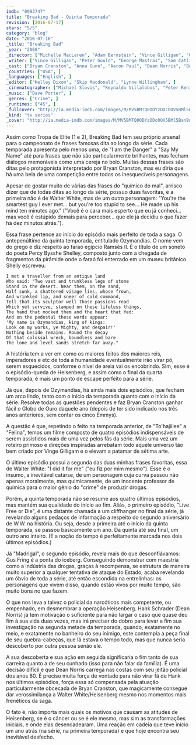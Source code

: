 ```yaml
---
imdb: "0903747"
title: "Breaking Bad - Quinta Temporada"
revision: [2016-07-17]
stars: "5/5"
category: "blog"
date: "2016-07-16"
_title: "Breaking Bad"
_year: "2008"
_director: ["Michelle MacLaren", "Adam Bernstein", "Vince Gilligan", "Colin Bucksey", "Michael Slovis", "Bryan Cranston", "Terry McDonough", "Johan Renck", "Rian Johnson", ]
_writer: ["Vince Gilligan", "Peter Gould", "George Mastras", "Sam Catlin", "Moira Walley-Beckett", "Thomas Schnauz", "Gennifer Hutchison", "John Shiban", "J. Roberts", ]
_cast: ["Bryan Cranston", "Anna Gunn", "Aaron Paul", "Dean Norris", "Betsy Brandt", "RJ Mitte", "Bob Odenkirk", "Steven Michael Quezada", "Jonathan Banks", ]
_countries: ["USA", ]
_languages: ["English", ]
_editor: ["Kelley Dixon", "Skip Macdonald", "Lynne Willingham", ]
_cinematographer: ["Michael Slovis", "Reynaldo Villalobos", "Peter Reniers", "Nelson Cragg", "Arthur Albert", ]
_music: ["Dave Porter", ]
_genres: ["Crime", ]
_runtimes: ["45", ]
_fullcover: "http://ia.media-imdb.com/images/M/MV5BMTQ0ODYzODc0OV5BMl5BanBnXkFtZTgwMDk3OTcyMDE@.jpg"
_kind: "tv series"
_cover: "http://ia.media-imdb.com/images/M/MV5BMTQ0ODYzODc0OV5BMl5BanBnXkFtZTgwMDk3OTcyMDE@._V1._SX95_SY140_.jpg"
---
```

Assim como Tropa de Elite (1 e 2), Breaking Bad tem seu próprio arsenal para o campeonato de frases famosas dita ao longo da série. Cada temporada apresenta pelo menos uma, de "I am the Danger" a "Say My Name" até para frases que não são particularmente brilhantes, mas fecham diálogos memoráveis como uma cereja no bolo. Muitas dessas frases são ditas pelo protagonista interpretado por Bryan Cranston, mas eu diria que há uma bela de uma competição entre todos os inesquecíveis personagens.

Apesar de gostar muito de várias das frases do "químico do mal", arrisco dizer que de todas ditas ao longo da série, possuo duas favoritas, e a primeira não é de Walter White, mas de um outro personagem: "You're the smartest guy I ever met... but you're too stupid to see... He made up his mind ten minutes ago." ("Você é o cara mais esperto que eu já conheci... mas você é estúpido demais para perceber... que ele já decidiu o que fazer há dez minutos atrás.").

Essa frase pertence ao início do episódio mais perfeito de toda a saga. O antepenúltimo da quinta temporada, entitulado Ozymandias. O nome vem do grego e diz respeito ao faraó egípcio Ramsés II. É o título de um soneto do poeta Percy Bysshe Shelley, composto junto com a chegada de fragmentos da pirâmide onde o faraó foi enterrado em um museu britânico. Shelly escreveu:

```
I met a traveller from an antique land
Who said: "Two vast and trunkless legs of stone
Stand in the desert. Near them, on the sand,
Half sunk, a shattered visage lies, whose frown,
And wrinkled lip, and sneer of cold command,
Tell that its sculptor well those passions read
Which yet survive, stamped on these lifeless things,
The hand that mocked them and the heart that fed:
And on the pedestal these words appear:
'My name is Ozymandias, king of kings:
Look on my works, ye Mighty, and despair!'
Nothing beside remains. Round the decay
Of that colossal wreck, boundless and bare
The lone and level sands stretch far away."
```

A história tem a ver em como os maiores feitos dos maiores reis, imperadores e etc de toda a humanidade eventualmente irão virar pó, serem esquecidos, conforme o nível de areia vai os encobrindo. Sim, esse é o episódio-queda de Heisenberg, e assim como o final da quarta temporada, é mais um ponto de escape perfeito para a série.

Já que, depois de Ozymandias, há ainda mais dois episódios, que fecham um arco lindo, tanto com o início da temporada quanto com o início da série. Resolve todas as questões pendentes e faz Bryan Cranston ganhar fácil o Globo de Ouro daquele ano (depois de ter sido indicado nos três anos anteriores, sem contar os cinco Emmys).

A questão é que, repetindo o feito na temporada anterior, de "To'hajiilee" a "Felina", temos um filme composto de quatro episódios indispensáveis de serem assistidos mais de uma vez pelos fãs da série. Mais uma vez um roteiro primoso e direções inspiradas arrebatam todo aquele universo tão bem criado por Vinge Gilligam e o elevam a patamar de sétima arte.

O último episódio possui a segunda das duas minhas frases favoritas, essa de Walter White: "I did it for me" ("eu fiz por mim mesmo"). Esse é o insumo, a inevitável catarse, de um personagem cuja curva passou não apenas moralmente, mas quimicamente, de um inocente professor de química para o maior gênio do "crime" de produzir drogas.

Porém, a quinta temporada não se resume aos quatro últimos episódios, mas mantém sua qualidade do início ao fim. Aliás, o primeiro episódio, "Live Free or Die", é uma distante chamada a um cliffhanger no final da série, já revelando alguns pedaços de informação a respeito do segundo aniversário de W.W. na história. Ou seja, desde a primeira até o início da quinta temporada, se passou basicamente um ano. Da quinta até seu final, um outro ano inteiro. (E a noção do tempo é perfeitamente marcada nos dois últimos episódios.)

Já "Madrigal", o segundo episódio, revela mais do que desconfiávamos: Gus Fring é a ponta do iceberg. Conseguindo demonstrar com maestria como a indústria das drogas, graças à recompensa, se estrutura de maneira muito superior a qualquer tentativa de ataque do Estado, acaba revelando um óbvio de toda a série, até então escondida na entrelinhas: os personagens que vivem disso, quando estão vivos por muito tempo, são muito bons no que fazem.

O que nos leva a talvez o policial da narcóticos mais competente, ou empenhado, em desmembrar a operação Heisenberg. Hank Schrader (Dean Norris) já tem motivação o suficiente para não largar o caso que quase deu fim à sua vida duas vezes, mas irá precisar do dobro para levar a fim sua investigação na segunda metade da temporada, quando, exatamente no meio, e exatamente no banheiro do seu inimigo, este contempla a peça final de seu quebra-cabeças, que lá estava o tempo todo, mas que nunca seria descoberto por outra pessoa senão ele.

A sua descoberta e sua ação em seguida significaria o fim tanto de sua carreira quanto a de seu cunhado (isso para não falar da família). É uma decisão difícil e que Dean Norris carrega nas costas com seu jeitão policial dos anos 80. É preciso muita força de vontade para não virar fã de Hank nos últimos episódios, força essa só compensada pela atuação particularmente obcecada de Bryan Cranston, que magicamente consegue dar verossimilança a Walter White/Heisenberg mesmo nos momentos mais frenéticos da saga.

O fato é, não importa mais quais os motivos que causam as atitudes de Heisenberg, se é o câncer ou se é ele mesmo, mas sim as transformações iniciais, e onde elas desencadearam. Uma reação em cadeia que teve início um ano atrás (na série, na primeira temporada) e que hoje encontra seu inevitável desfecho.
